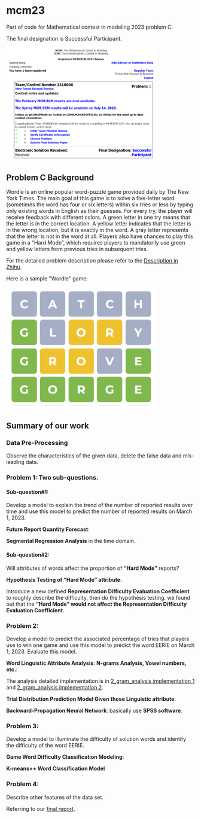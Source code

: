 # mcm23

Part of code for Mathematical contest in modeling 2023 problem C.

The final designation is Successful Participant.

<img src="./img/Status.png" width="400px">

## Problem C Background

Wordle is an online popular word-puzzle game provided daily by The New York Times.
The main goal of this game is to solve a five-letter word (sometimes the word has four or six 
letters) within six tries or less by typing only existing words in English as their guesses.
For every try, the player will receive feedback with different colors. A green letter in one 
try means that the letter is in the correct location. A yellow letter indicates that the letter is in 
the wrong location, but it is exactly in the word. A gray letter represents that the letter is not in 
the word at all. Players also have chances to play this game in a “Hard Mode”, which requires 
players to mandatorily use green and yellow letters from previous tries in subsequent tries.

For the detailed problem description please refer to the [Description in Zhihu](https://zhuanlan.zhihu.com/p/615471028).

Here is a sample "Wordle" game:

<img src="./img/Wordle.png" width="400px">

## Summary of our work

### Data Pre-Processing

Observe the characteristics of the given data, delete the false data and mis-leading data.

### Problem 1: Two sub-questions.
#### Sub-question#1: 
Develop a model to explain the trend of the number of reported results over time and use this model to predict the number of reported results on March 1, 2023. 

**Future Report Quantity Forecast**: 

**Segmental Regression Analysis** in the time domain.

#### Sub-question#2: 
Will attributes of words affect the proportion of **“Hard Mode”** reports?

**Hypothesis Testing of  “Hard Mode” attribute**:

Introduce a new defined **Representation Difficulty Evaluation Coefficient** to roughly describe the difficulty, then do the hypothesis testing. we found out that the **“Hard Mode” would not affect the Representation Difficulty Evaluation Coefficient**.

### Problem 2: 
Develop a model to predict the associated percentage of tries that players use to win one game and use this model to predict the word EERIE on March 1, 2023. Evaluate this model.

**Word Linguistic Attribute Analysis**: **N-grams Analysis, Vowel numbers, etc.**:

The analysis detailed implementation is in [2_gram_analysis implementation 1](./2_gram_template.py) and [2_gram_analysis implementation 2](./2_gram.ipynb).

**Trial Distribution Prediction Model Given those Linguistic attribute**: 

**Backward-Propagation Neural Network**: basically use **SPSS software**.

### Problem 3: 

Develop a model to illuminate the difficulty of solution words and identify the difficulty of the word EERIE.

**Game Word Difficulty Classification Modeling**: 

**K-means++ Word Classification Model**

### Problem 4: 
Describe other features of the data set.

Referring to our [final report](./Report.pdf).
